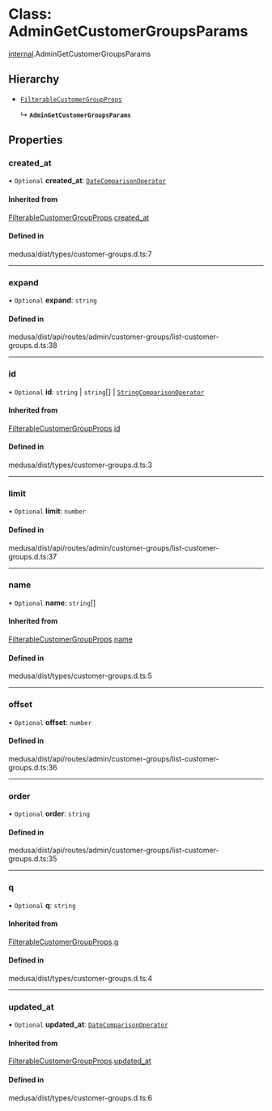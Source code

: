 # Class: AdminGetCustomerGroupsParams

[internal](../modules/internal-4.md).AdminGetCustomerGroupsParams

## Hierarchy

- [`FilterableCustomerGroupProps`](internal-4.FilterableCustomerGroupProps.md)

  ↳ **`AdminGetCustomerGroupsParams`**

## Properties

### created\_at

• `Optional` **created\_at**: [`DateComparisonOperator`](internal-2.DateComparisonOperator.md)

#### Inherited from

[FilterableCustomerGroupProps](internal-4.FilterableCustomerGroupProps.md).[created_at](internal-4.FilterableCustomerGroupProps.md#created_at)

#### Defined in

medusa/dist/types/customer-groups.d.ts:7

___

### expand

• `Optional` **expand**: `string`

#### Defined in

medusa/dist/api/routes/admin/customer-groups/list-customer-groups.d.ts:38

___

### id

• `Optional` **id**: `string` \| `string`[] \| [`StringComparisonOperator`](internal-4.StringComparisonOperator.md)

#### Inherited from

[FilterableCustomerGroupProps](internal-4.FilterableCustomerGroupProps.md).[id](internal-4.FilterableCustomerGroupProps.md#id)

#### Defined in

medusa/dist/types/customer-groups.d.ts:3

___

### limit

• `Optional` **limit**: `number`

#### Defined in

medusa/dist/api/routes/admin/customer-groups/list-customer-groups.d.ts:37

___

### name

• `Optional` **name**: `string`[]

#### Inherited from

[FilterableCustomerGroupProps](internal-4.FilterableCustomerGroupProps.md).[name](internal-4.FilterableCustomerGroupProps.md#name)

#### Defined in

medusa/dist/types/customer-groups.d.ts:5

___

### offset

• `Optional` **offset**: `number`

#### Defined in

medusa/dist/api/routes/admin/customer-groups/list-customer-groups.d.ts:36

___

### order

• `Optional` **order**: `string`

#### Defined in

medusa/dist/api/routes/admin/customer-groups/list-customer-groups.d.ts:35

___

### q

• `Optional` **q**: `string`

#### Inherited from

[FilterableCustomerGroupProps](internal-4.FilterableCustomerGroupProps.md).[q](internal-4.FilterableCustomerGroupProps.md#q)

#### Defined in

medusa/dist/types/customer-groups.d.ts:4

___

### updated\_at

• `Optional` **updated\_at**: [`DateComparisonOperator`](internal-2.DateComparisonOperator.md)

#### Inherited from

[FilterableCustomerGroupProps](internal-4.FilterableCustomerGroupProps.md).[updated_at](internal-4.FilterableCustomerGroupProps.md#updated_at)

#### Defined in

medusa/dist/types/customer-groups.d.ts:6
